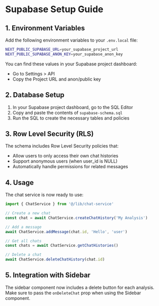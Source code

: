 # Supabase Setup Guide

## 1. Environment Variables

Add the following environment variables to your `.env.local` file:

```bash
NEXT_PUBLIC_SUPABASE_URL=your_supabase_project_url
NEXT_PUBLIC_SUPABASE_ANON_KEY=your_supabase_anon_key
```

You can find these values in your Supabase project dashboard:
- Go to Settings > API
- Copy the Project URL and anon/public key

## 2. Database Setup

1. In your Supabase project dashboard, go to the SQL Editor
2. Copy and paste the contents of `supabase-schema.sql` 
3. Run the SQL to create the necessary tables and policies

## 3. Row Level Security (RLS)

The schema includes Row Level Security policies that:
- Allow users to only access their own chat histories
- Support anonymous users (when user_id is NULL)
- Automatically handle permissions for related messages

## 4. Usage

The chat service is now ready to use:

```typescript
import { ChatService } from '@/lib/chat-service'

// Create a new chat
const chat = await ChatService.createChatHistory('My Analysis')

// Add a message
await ChatService.addMessage(chat.id, 'Hello', 'user')

// Get all chats
const chats = await ChatService.getChatHistories()

// Delete a chat
await ChatService.deleteChatHistory(chat.id)
```

## 5. Integration with Sidebar

The sidebar component now includes a delete button for each analysis. Make sure to pass the `onDeleteChat` prop when using the Sidebar component.
